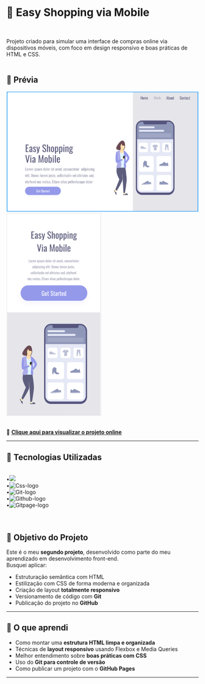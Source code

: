 # 🛒 Easy Shopping via Mobile
<br>

Projeto criado para simular uma interface de compras online via dispositivos móveis, com foco em design responsivo e boas práticas de HTML e CSS.
<br>
<br>

## 📱 Prévia

![Imagem do projeto](https://github.com/willians-wil/Segundo-Projeto-responsivo-Easy-shopping/blob/main/assets/easy%20shopping%20logo%20desktop.png?raw=true)
<img src="https://github.com/willians-wil/Segundo-Projeto-responsivo-Easy-shopping/blob/main/assets/easy%20shopping%20logo%20mobile.png?raw=true" /><!-- Você pode colocar aqui um print do projeto -->
<br>
<br>

🔗 **[Clique aqui para visualizar o projeto online](https://seuusuario.github.io/seu-repositorio)** <!-- Substitua com o link do GitHub Pages se disponível -->

---

## 🚀 Tecnologias Utilizadas
<br>
<div display= "inline">
•<img src="https://img.shields.io/badge/html5-%23E34F26.svg?style=for-the-badge&logo=html5&logoColor=white"  />
  <br>
•<img src="https://img.shields.io/badge/css3-%231572B6.svg?style=for-the-badge&logo=css3&logoColor=white" alt="Css-logo" />
 <br>
•<img src="https://img.shields.io/badge/git-%23F05033.svg?style=for-the-badge&logo=git&logoColor=white" alt="Git-logo" /> 
 <br>
•<img src="https://img.shields.io/badge/github-%23121011.svg?style=for-the-badge&logo=github&logoColor=white" alt="Github-logo" />
 <br>
•<img src="https://img.shields.io/badge/github%20pages-121013?style=for-the-badge&logo=github&logoColor=white" alt="Gitpage-logo" />
</div>
<br>
<br>

## 🎯 Objetivo do Projeto

Este é o meu **segundo projeto**, desenvolvido como parte do meu aprendizado em desenvolvimento front-end.  
Busquei aplicar:
<br>
- Estruturação semântica com HTML
- Estilização com CSS de forma moderna e organizada
- Criação de layout **totalmente responsivo**
- Versionamento de código com **Git**
- Publicação do projeto no **GitHub**

---

## 🧠 O que aprendi

- Como montar uma **estrutura HTML limpa e organizada**
- Técnicas de **layout responsivo** usando Flexbox e Media Queries
- Melhor entendimento sobre **boas práticas com CSS**
- Uso do **Git para controle de versão**
- Como publicar um projeto com o **GitHub Pages**

---

